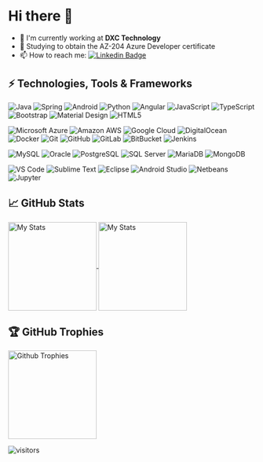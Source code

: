 # Hi there 👋

- 🏢 I'm currently working at **DXC Technology**
- 🌱 Studying to obtain the AZ-204 Azure Developer certificate
- 📫 How to reach me: [![Linkedin Badge](https://img.shields.io/badge/devniel93-blue?logo=Linkedin&style=flat-square&link=https://www.linkedin.com/in/daniel-alexander-olano-burga-b1aa28102/)](https://www.linkedin.com/in/daniel-alexander-olano-burga-b1aa28102/)

## ⚡ Technologies, Tools & Frameworks

![Java](https://img.shields.io/badge/-Java-black?style=flat-square&logo=java&logoColor=red)
![Spring](https://img.shields.io/badge/Spring-black?style=flat-square&logo=spring)
![Android](https://img.shields.io/badge/Android-black?style=flat-square&logo=android)
![Python](https://img.shields.io/badge/Python-black?style=flat-square&logo=python&logoColor=yellow)
![Angular](https://img.shields.io/badge/-Angular-black?style=flat-square&logo=angular&logoColor=red)
![JavaScript](https://img.shields.io/badge/-JavaScript-black?style=flat-square&logo=javascript)
![TypeScript](https://img.shields.io/badge/-TypeScript-black?style=flat-square&logo=typescript)
![Bootstrap](https://img.shields.io/badge/-Bootstrap-black?style=flat-square&logo=bootstrap)
![Material Design](https://img.shields.io/badge/-Material%20Design-black?style=flat-square&logo=material-design&logoColor=blue)
![HTML5](https://img.shields.io/badge/-HTML5-black?style=flat-square&logo=html5&logoColor=orange)

![Microsoft Azure](https://img.shields.io/badge/Microsoft%20Azure-black?style=flat-square&logo=microsoft-azure)
![Amazon AWS](https://img.shields.io/badge/Amazon%20AWS-black?style=flat-square&logo=amazon-aws&logoColor=yellow)
![Google Cloud](https://img.shields.io/badge/Google%20Cloud-black?style=flat-square&logo=google-cloud)
![DigitalOcean](https://img.shields.io/badge/-Digital%20Ocean-black?style=flat-square&logo=digitalocean)
![Docker](https://img.shields.io/badge/-Docker-black?style=flat-square&logo=docker)
![Git](https://img.shields.io/badge/-Git-black?style=flat-square&logo=git)
![GitHub](https://img.shields.io/badge/-GitHub-black?style=flat-square&logo=github)
![GitLab](https://img.shields.io/badge/-GitLab-black?style=flat-square&logo=gitlab)
![BitBucket](https://img.shields.io/badge/-BitBucket-black?style=flat-square&logo=bitbucket&logoColor=blue)
![Jenkins](https://img.shields.io/badge/-Jenkins-black?style=flat-square&logo=jenkins)

![MySQL](https://img.shields.io/badge/-MySQL-black?style=flat-square&logo=mysql&logoColor=blue)
![Oracle](https://img.shields.io/badge/Oracle-black?style=flat-square&logo=oracle&logoColor=red)
![PostgreSQL](https://img.shields.io/badge/-PostgreSQL-black?style=flat-square&logo=postgresql&logoColor=blue)
![SQL Server](https://img.shields.io/badge/SQL%20Server-black?style=flat-square&logo=microsoft-sql-server&logoColor=red)
![MariaDB](https://img.shields.io/badge/-MariaDB-black?style=flat-square&logo=mariadb&logoColor=brown)
![MongoDB](https://img.shields.io/badge/-MongoDB-black?style=flat-square&logo=mongodb)

![VS Code](https://img.shields.io/badge/VS%20Code-black?style=flat-square&logo=visual-studio-code&logoColor=blue)
![Sublime Text](https://img.shields.io/badge/Sublime%20Text-black?style=flat-square&logo=sublime-text)
![Eclipse](https://img.shields.io/badge/Eclipse%20IDE-black?style=flat-square&logo=eclipse-ide&logoColor=purple)
![Android Studio](https://img.shields.io/badge/Android%20Studio-black?style=flat-square&logo=android-studio)
![Netbeans](https://img.shields.io/badge/Netbeans%20IDE-black?style=flat-square&logo=apache-netbeans-ide&logoColor=blue)
![Jupyter](https://img.shields.io/badge/Jupyter-black?style=flat-square&logo=jupyter)

## &#x1f4c8; GitHub Stats

<a href="https://github.com/devniel93">
  <img align="center" src="https://github-readme-stats.vercel.app/api?username=devniel93&show_icons=true&theme=radical&hide=contribs,stars,prs" height="180px" alt="My Stats" />
</a>

<a href="https://github.com/devniel93">
  <img align="center" src="https://github-readme-stats.vercel.app/api/top-langs/?username=devniel93&langs_count=10&layout=compact&bg_color=0e1116&title_color=6aa6f8&text_color=8a919a&icon_color=6aa6f8" height="180px" alt="My Stats" />
</a>


## 🏆 GitHub Trophies

<a href="https://github.com/devniel93">
  <img align="center" src="https://github-profile-trophy.vercel.app/?username=devniel93&theme=onedark&title=Commit,Repositories,Issues&no-bg=true" height="180px" alt="Github Trophies" />
</a>



![visitors](https://visitor-badge.laobi.icu/badge?page_id=devniel93.devniel93)
